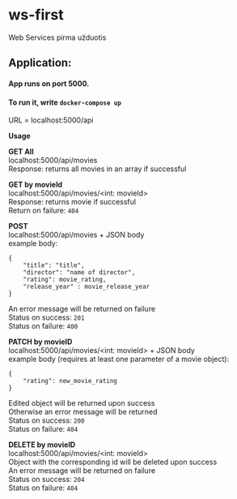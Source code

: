 # ws-first
Web Services pirma užduotis

## Application:
#### App runs on port 5000.
#### To run it, write `docker-compose up`

URL = localhost:5000/api<br />

**Usage**<br />

**GET All**<br />
localhost:5000/api/movies<br />
Response: returns all movies in an array if successful<br />

**GET by movieId**<br />
localhost:5000/api/movies/<int: movieId><br />
Response: returns movie if successful<br />
Return on failure: ```404```<br />

**POST**<br />
localhost:5000/api/movies + JSON body<br />
example body:<br />
```
{
    "title": "title",
    "director": "name of director",
    "rating": movie_rating,
    "release_year" : movie_release_year
}
```
An error message will be returned on failure<br />
Status on success: ```201```<br />
Status on failure: ```400```<br />

**PATCH by movieID**<br />
localhost:5000/api/movies/<int: movieId> + JSON body<br />
example body (requires at least one parameter of a movie object):<br />
```
{
    "rating": new_movie_rating
}
```
Edited object will be returned upon success<br />
Otherwise an error message will be returned<br />
Status on success: ```200```<br />
Status on failure: ```404```<br />


**DELETE by movieID**<br />
localhost:5000/api/movies/<int: movieId><br />
Object with the corresponding id will be deleted upon success<br />
An error message will be returned on failure<br />
Status on success: ```204```<br />
Status on failure: ```404```<br />
